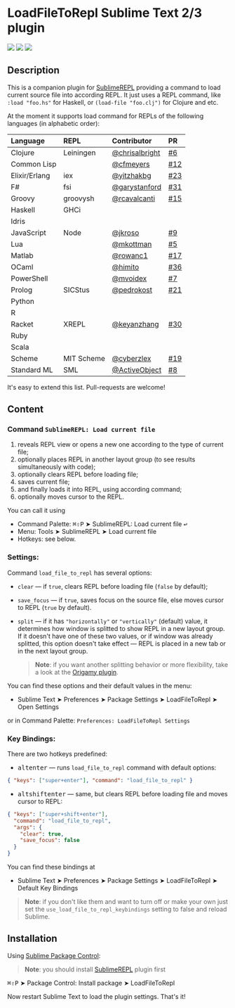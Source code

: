 # LoadFileToRepl Sublime Text 2/3 plugin

[![](https://img.shields.io/packagecontrol/dt/Load%20file%20to%20REPL.svg)](https://packagecontrol.io/packages/Load%20file%20to%20REPL)
[![](https://img.shields.io/badge/license-LGPLv3-blue.svg)](https://www.tldrlegal.com/l/lgpl-3.0)
[![](https://img.shields.io/badge/contact-gitter_chat-dd1054.svg)](https://gitter.im/laughedelic/LoadFileToRepl)

## Description

This is a companion plugin for [SublimeREPL](http://github.com/wuub/SublimeREPL) providing a command to load current source file into according REPL. It just uses a REPL command, like `:load "foo.hs"` for Haskell, or `(load-file "foo.clj")` for Clojure and etc.

At the moment it supports load command for REPLs of the following languages (in alphabetic order):

| Language      | REPL       | Contributor                                        | PR                                                             |
|:--------------|:-----------|:---------------------------------------------------|:---------------------------------------------------------------|
| Clojure       | Leiningen  | [@chrisalbright](https://github.com/chrisalbright) | [#6](https://github.com/laughedelic/LoadFileToRepl/pull/6)     |
| Common Lisp   |            | [@cfmeyers](https://github.com/cfmeyers)           | [#12](https://github.com/laughedelic/LoadFileToRepl/issues/12) |
| Elixir/Erlang | iex        | [@yitzhakbg](https://github.com/yitzhakbg)         | [#23](https://github.com/laughedelic/LoadFileToRepl/issues/23) |
| F#            | fsi        | [@garystanford](https://github.com/garystanford)   | [#31](https://github.com/laughedelic/LoadFileToRepl/pull/31)   |
| Groovy        | groovysh   | [@rcavalcanti](https://github.com/rcavalcanti)     | [#15](https://github.com/laughedelic/LoadFileToRepl/pull/15)   |
| Haskell       | GHCi       |                                                    |                                                                |
| Idris         |            |                                                    |                                                                |
| JavaScript    | Node       | [@jkroso](https://github.com/jkroso)               | [#9](https://github.com/laughedelic/LoadFileToRepl/pull/9)     |
| Lua           |            | [@mkottman](https://github.com/mkottman)           | [#5](https://github.com/laughedelic/LoadFileToRepl/issues/5)   |
| Matlab        |            | [@rowanc1](https://github.com/rowanc1)             | [#17](https://github.com/laughedelic/LoadFileToRepl/pull/17)   |
| OCaml         |            | [@himito](https://github.com/himito)               | [#36](https://github.com/laughedelic/LoadFileToRepl/issues/36) |
| PowerShell    |            | [@mvoidex](https://github.com/mvoidex)             | [#7](https://github.com/laughedelic/LoadFileToRepl/issues/7)   |
| Prolog        | SICStus    | [@pedrokost](https://github.com/pedrokost)         | [#21](https://github.com/laughedelic/LoadFileToRepl/pull/21)   |
| Python        |            |                                                    |                                                                |
| R             |            |                                                    |                                                                |
| Racket        | XREPL      | [@keyanzhang](https://github.com/keyanzhang)       | [#30](https://github.com/laughedelic/LoadFileToRepl/pull/30)   |
| Ruby          |            |                                                    |                                                                |
| Scala         |            |                                                    |                                                                |
| Scheme        | MIT Scheme | [@cyberzlex](https://github.com/cyberzlex)         | [#19](https://github.com/laughedelic/LoadFileToRepl/pull/19)   |
| Standard ML   | SML        | [@ActiveObject](https://github.com/ActiveObject)   | [#8](https://github.com/laughedelic/LoadFileToRepl/pull/8)     |

It's easy to extend this list. Pull-requests are welcome!


## Content

### Command `SublimeREPL: Load current file`

1. reveals REPL view or opens a new one according to the type of current file;
1. optionally places REPL in another layout group (to see results simultaneously with code);
1. optionally clears REPL before loading file;
1. saves current file;
1. and finally loads it into REPL, using according command;
1. optionally moves cursor to the REPL.

You can call it using

* Command Palette: <kbd>⌘</kbd><kbd>⇧</kbd><kbd>P</kbd>  ➤  SublimeREPL: Load current file <kbd>↩</kbd>
* Menu: Tools  ➤  SublimeREPL  ➤  Load current file
* Hotkeys: see below.


### Settings:

Command `load_file_to_repl` has several options:

* `clear` — if `true`, clears REPL before loading file (`false` by default);
* `save_focus` — if `true`, saves focus on the source file, else moves cursor to REPL (`true` by default).
* `split` —  if it has `"horizontally"` or `"vertically"` (default) value, it determines how window is splitted to show REPL in a new layout group. If it doesn't have one of these two values, or if window was already splitted, this option doesn't take effect — REPL is placed in a new tab or in the next layout group.

   > **Note**: if you want another splitting behavior or more flexibility, take a look at the [Origamy plugin](https://github.com/SublimeText/Origami/).

You can find these options and their default values in the menu:

* Sublime Text  ➤  Preferences  ➤  Package Settings  ➤  LoadFileToRepl  ➤  Open Settings

or in Command Palette: `Preferences: LoadFileToRepl Settings`



### Key Bindings:

There are two hotkeys predefined:

* <kbd>alt</kbd><kbd>enter</kbd> — runs `load_file_to_repl` command with default options:

```json
{ "keys": ["super+enter"], "command": "load_file_to_repl" }
```

* <kbd>alt</kbd><kbd>shift</kbd><kbd>enter</kbd> — same, but clears REPL before loading file and moves cursor to REPL:

```json
{ "keys": ["super+shift+enter"],
  "command": "load_file_to_repl",
  "args": {
    "clear": true,
    "save_focus": false
  }
}
```

You can find these bindings at

* Sublime Text  ➤  Preferences  ➤  Package Settings  ➤  LoadFileToRepl  ➤  Default Key Bindings

> **Note**: if you don't like them and want to turn off or make your own just set the `use_load_file_to_repl_keybindings` setting to false and reload Sublime.


## Installation

Using [Sublime Package Control](https://packagecontrol.io/):

> **Note**: you should install [SublimeREPL](http://github.com/wuub/SublimeREPL) plugin first

<kbd>⌘</kbd><kbd>⇧</kbd><kbd>P</kbd>  ➤  Package Control: Install package  ➤  LoadFileToRepl

Now restart Sublime Text to load the plugin settings. That's it!
